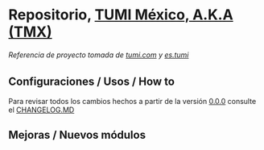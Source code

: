 # Repositorio, [TUMI México, A.K.A (TMX)]()
###### Referencia de proyecto tomada de [tumi.com](https://www.tumi.com/) y [es.tumi](https://es.tumi.com/)

## Configuraciones / Usos / How to

Para revisar todos los cambios hechos a partir de la versión [0.0.0]() consulte el [CHANGELOG.MD](https://github.com/jesuspoleo18/tumiMexico/blob/master/CHANGELOG.md)

## Mejoras / Nuevos módulos